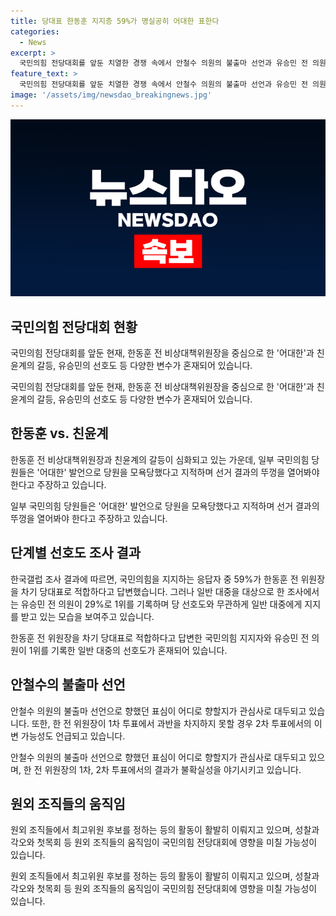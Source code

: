 ```yaml
---
title: 당대표 한동훈 지지층 59%가 명실공히 어대한 표한다
categories:
  - News
excerpt: >
  국민의힘 전당대회를 앞둔 치열한 경쟁 속에서 안철수 의원의 불출마 선언과 유승민 전 의원의 인기 등이 이목을 끌고 있다. 한동훈 전 비상대책위원장의 독주체제와 친윤계의 움직임들이 주목받는 가운데, 국민의힘 지지자들과 일반 대중의 선호도는 엇갈리고 있다. 원외 조직들의 성찰과 각오로 인한 최고위원 후보 정하는 과정도 주목받는 중이다. 안철수의 불출마로 인해 상황이 어떻게 전개될지 시선이 쏠리고 있다.
feature_text: >
  국민의힘 전당대회를 앞둔 치열한 경쟁 속에서 안철수 의원의 불출마 선언과 유승민 전 의원의 인기 등이 이목을 끌고 있다. 한동훈 전 비상대책위원장의 독주체제와 친윤계의 움직임들이 주목받는 가운데, 국민의힘 지지자들과 일반 대중의 선호도는 엇갈리고 있다. 원외 조직들의 성찰과 각오로 인한 최고위원 후보 정하는 과정도 주목받는 중이다. 안철수의 불출마로 인해 상황이 어떻게 전개될지 시선이 쏠리고 있다.
image: '/assets/img/newsdao_breakingnews.jpg'
---
```


<p><img src="/assets/img/newsdao_breakingnews.jpg" alt="koreaapp 속보" /></p>

<h2 data-ke-size="size26">국민의힘 전당대회 현황</h2>

<p>국민의힘 전당대회를 앞둔 현재, 한동훈 전 비상대책위원장을 중심으로 한 '어대한'과 친윤계의 갈등, 유승민의 선호도 등 다양한 변수가 혼재되어 있습니다.</p>

<p data-ke-size="size16">국민의힘 전당대회를 앞둔 현재, 한동훈 전 비상대책위원장을 중심으로 한 '어대한'과 친윤계의 갈등, 유승민의 선호도 등 다양한 변수가 혼재되어 있습니다.</p>

<h2 data-ke-size="size26">한동훈 vs. 친윤계</h2>

<p>한동훈 전 비상대책위원장과 친윤계의 갈등이 심화되고 있는 가운데, 일부 국민의힘 당원들은 '어대한' 발언으로 당원을 모욕당했다고 지적하며 선거 결과의 뚜껑을 열어봐야 한다고 주장하고 있습니다.</p>

<p data-ke-size="size16">일부 국민의힘 당원들은 '어대한' 발언으로 당원을 모욕당했다고 지적하며 선거 결과의 뚜껑을 열어봐야 한다고 주장하고 있습니다.</p>

<h2 data-ke-size="size26">단계별 선호도 조사 결과</h2>

<p>한국갤럽 조사 결과에 따르면, 국민의힘을 지지하는 응답자 중 59%가 한동훈 전 위원장을 차기 당대표로 적합하다고 답변했습니다. 그러나 일반 대중을 대상으로 한 조사에서는 유승민 전 의원이 29%로 1위를 기록하며 당 선호도와 무관하게 일반 대중에게 지지를 받고 있는 모습을 보여주고 있습니다.</p>

<p data-ke-size="size16">한동훈 전 위원장을 차기 당대표로 적합하다고 답변한 국민의힘 지지자와 유승민 전 의원이 1위를 기록한 일반 대중의 선호도가 혼재되어 있습니다.</p>

<h2 data-ke-size="size26">안철수의 불출마 선언</h2>

<p>안철수 의원의 불출마 선언으로 향했던 표심이 어디로 향할지가 관심사로 대두되고 있습니다. 또한, 한 전 위원장이 1차 투표에서 과반을 차지하지 못할 경우 2차 투표에서의 이변 가능성도 언급되고 있습니다.</p>

<p data-ke-size="size16">안철수 의원의 불출마 선언으로 향했던 표심이 어디로 향할지가 관심사로 대두되고 있으며, 한 전 위원장의 1차, 2차 투표에서의 결과가 불확실성을 야기시키고 있습니다.</p>

<h2 data-ke-size="size26">원외 조직들의 움직임</h2>

<p>원외 조직들에서 최고위원 후보를 정하는 등의 활동이 활발히 이뤄지고 있으며, 성찰과각오와 첫목회 등 원외 조직들의 움직임이 국민의힘 전당대회에 영향을 미칠 가능성이 있습니다.</p>

<p data-ke-size="size16">원외 조직들에서 최고위원 후보를 정하는 등의 활동이 활발히 이뤄지고 있으며, 성찰과각오와 첫목회 등 원외 조직들의 움직임이 국민의힘 전당대회에 영향을 미칠 가능성이 있습니다.</p>

